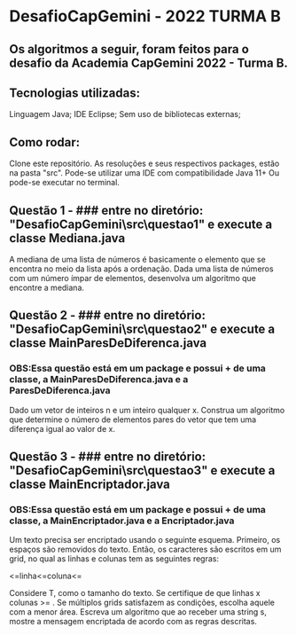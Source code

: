 # DesafioCapGemini - 2022 TURMA B 

## Os algoritmos a seguir, foram feitos para o desafio da Academia CapGemini 2022 - Turma B.

## Tecnologias utilizadas:
Linguagem Java;
IDE Eclipse;
Sem uso de bibliotecas externas;

## Como rodar:
Clone este repositório.
As resoluções e seus respectivos packages, estão na pasta "src".
Pode-se utilizar uma IDE com compatibilidade Java 11+ 
Ou pode-se executar no terminal.

## Questão 1 - ### entre no diretório: "DesafioCapGemini\src\questao1" e execute a classe Mediana.java

A mediana de uma lista de números é basicamente o elemento que se encontra no meio da lista após a ordenação. Dada uma lista de números com um número ímpar de elementos, desenvolva um algoritmo que encontre a mediana.


## Questão 2 - ### entre no diretório: "DesafioCapGemini\src\questao2" e execute a classe MainParesDeDiferenca.java 
### OBS:Essa questão está em um package e possui + de uma classe, a MainParesDeDiferenca.java e a ParesDeDiferenca.java

Dado um vetor de inteiros n e um inteiro qualquer x. Construa um algoritmo que determine o número de elementos pares do vetor que tem uma diferença igual ao valor de x.

## Questão 3 - ### entre no diretório: "DesafioCapGemini\src\questao3" e execute a classe MainEncriptador.java
### OBS:Essa questão está em um package e possui + de uma classe, a MainEncriptador.java e a Encriptador.java

Um texto precisa ser encriptado usando o seguinte esquema. Primeiro, os espaços são removidos do texto. Então, os caracteres são escritos em um grid, no qual as linhas e colunas tem as seguintes regras:

<=linha<=coluna<=

Considere T, como o tamanho do texto.
Se certifique de que linhas x colunas >= .
Se múltiplos grids satisfazem as condições, escolha aquele com a menor área.
Escreva um algoritmo que ao receber uma string s, mostre a mensagem encriptada de acordo com as regras descritas.
